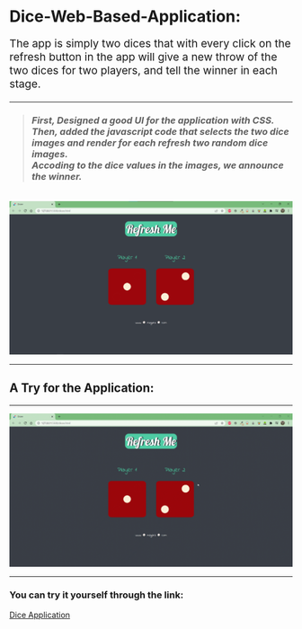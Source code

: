 # Dice-Web-Based-Application:

<p style="font-size:1.2rem">The app is simply two dices that with every click on the refresh button in the app will give a new throw of the two dices for two players, and tell the winner in each stage.
</p>

<hr>

> <h3><em>First, Designed a good UI for the application with CSS.<br> Then, added the javascript code that selects the two dice images and render for each refresh two random dice images.<br> Accoding to the dice values in the images, we announce the winner.</em></h3> 

<br>

<img src="./README assets/Dice.png"> 

<hr>

<h2><strong>A Try for the Application:</strong></h2>

<hr>

<img src="./README assets/Dice Project.gif"> 

<hr>

<h3><strong>You can try it yourself through the link:</strong></h3>
<a href="https://abdelrahmanhassan1.github.io/Dice-Web-Based-Application/"> Dice Application</a>


